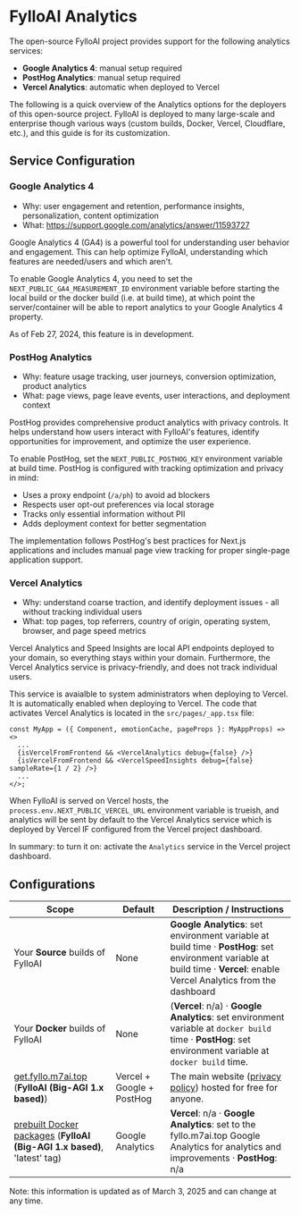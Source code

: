 # FylloAI Analytics

The open-source FylloAI project provides support for the following analytics services:

- **Google Analytics 4**: manual setup required
- **PostHog Analytics**: manual setup required
- **Vercel Analytics**: automatic when deployed to Vercel

The following is a quick overview of the Analytics options for the deployers of this open-source project.
FylloAI is deployed to many large-scale and enterprise though various ways (custom builds, Docker, Vercel, Cloudflare, etc.),
and this guide is for its customization.

## Service Configuration

### Google Analytics 4

- Why: user engagement and retention, performance insights, personalization, content optimization
- What: https://support.google.com/analytics/answer/11593727

Google Analytics 4 (GA4) is a powerful tool for understanding user behavior and engagement.
This can help optimize FylloAI, understanding which features are needed/users and which aren't.

To enable Google Analytics 4, you need to set the `NEXT_PUBLIC_GA4_MEASUREMENT_ID` environment variable
before starting the local build or the docker build (i.e. at build time), at which point the
server/container will be able to report analytics to your Google Analytics 4 property.

As of Feb 27, 2024, this feature is in development.

### PostHog Analytics

- Why: feature usage tracking, user journeys, conversion optimization, product analytics
- What: page views, page leave events, user interactions, and deployment context

PostHog provides comprehensive product analytics with privacy controls. It helps understand how users interact with FylloAI's features, identify opportunities for improvement, and optimize the user experience.

To enable PostHog, set the `NEXT_PUBLIC_POSTHOG_KEY` environment variable at build time. PostHog is configured with tracking optimization and privacy in mind:

- Uses a proxy endpoint (`/a/ph`) to avoid ad blockers
- Respects user opt-out preferences via local storage
- Tracks only essential information without PII
- Adds deployment context for better segmentation

The implementation follows PostHog's best practices for Next.js applications and includes manual page view tracking for proper single-page application support.

### Vercel Analytics

- Why: understand coarse traction, and identify deployment issues - all without tracking individual users
- What: top pages, top referrers, country of origin, operating system, browser, and page speed metrics

Vercel Analytics and Speed Insights are local API endpoints deployed to your domain, so everything stays within your
domain. Furthermore, the Vercel Analytics service is privacy-friendly, and does not track individual users.

This service is avaialble to system administrators when deploying to Vercel. It is automatically enabled when deploying to Vercel.
The code that activates Vercel Analytics is located in the `src/pages/_app.tsx` file:

```tsx
const MyApp = ({ Component, emotionCache, pageProps }: MyAppProps) => <>
  ...
  {isVercelFromFrontend && <VercelAnalytics debug={false} />}
  {isVercelFromFrontend && <VercelSpeedInsights debug={false} sampleRate={1 / 2} />}
  ...
</>;
```

When FylloAI is served on Vercel hosts, the `process.env.NEXT_PUBLIC_VERCEL_URL` environment variable is trueish, and
analytics will be sent by default to the Vercel Analytics service which is deployed by Vercel IF configured from the
Vercel project dashboard.

In summary: to turn it on: activate the `Analytics` service in the Vercel project dashboard.

## Configurations

| Scope                                                                                                                   | Default                   | Description / Instructions                                                                                                                                                  |
|-------------------------------------------------------------------------------------------------------------------------|---------------------------|-----------------------------------------------------------------------------------------------------------------------------------------------------------------------------|
| Your **Source** builds of FylloAI                                                                                       | None                      | **Google Analytics**: set environment variable at build time · **PostHog**: set environment variable at build time · **Vercel**: enable Vercel Analytics from the dashboard |
| Your **Docker** builds of FylloAI                                                                                       | None                      | (**Vercel**: n/a) · **Google Analytics**: set environment variable at `docker build` time · **PostHog**: set environment variable at `docker build` time.                   |
| [get.fyllo.m7ai.top](https://get.fyllo.m7ai.top) (**FylloAI (Big-AGI 1.x based)**)                                        | Vercel + Google + PostHog | The main website ([privacy policy](https://fyllo.m7ai.top/privacy)) hosted for free for anyone.                                                                                |
| [prebuilt Docker packages](https://github.com/enricoros/big-AGI/pkgs/container/big-agi) (**FylloAI (Big-AGI 1.x based)**, 'latest' tag) | Google Analytics          | **Vercel**: n/a · **Google Analytics**: set to the fyllo.m7ai.top Google Analytics for analytics and improvements · **PostHog**: n/a                                           |

Note: this information is updated as of March 3, 2025 and can change at any time.